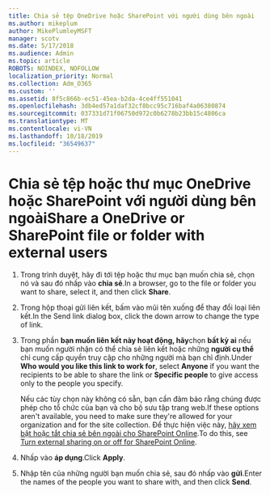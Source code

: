 ```yaml
---
title: Chia sẻ tệp OneDrive hoặc SharePoint với người dùng bên ngoài
ms.author: mikeplum
author: MikePlumleyMSFT
manager: scotv
ms.date: 5/17/2018
ms.audience: Admin
ms.topic: article
ROBOTS: NOINDEX, NOFOLLOW
localization_priority: Normal
ms.collection: Adm_O365
ms.custom: ''
ms.assetid: 8f5c866b-ec51-45ea-b2da-4ce4ff551041
ms.openlocfilehash: 3db4ed57a1daf32cf8bcc95c716baf4a06380874
ms.sourcegitcommit: 037331d71f06750d972c0b6278b23bb15c4806ca
ms.translationtype: MT
ms.contentlocale: vi-VN
ms.lasthandoff: 10/18/2019
ms.locfileid: "36549637"
---
```

# <a name="share-a-onedrive-or-sharepoint-file-or-folder-with-external-users"></a><span data-ttu-id="0864a-102">Chia sẻ tệp hoặc thư mục OneDrive hoặc SharePoint với người dùng bên ngoài</span><span class="sxs-lookup"><span data-stu-id="0864a-102">Share a OneDrive or SharePoint file or folder with external users</span></span>

1. <span data-ttu-id="0864a-103">Trong trình duyệt, hãy đi tới tệp hoặc thư mục bạn muốn chia sẻ, chọn nó và sau đó nhấp vào **chia sẻ**.</span><span class="sxs-lookup"><span data-stu-id="0864a-103">In a browser, go to the file or folder you want to share, select it, and then click **Share**.</span></span>
    
2. <span data-ttu-id="0864a-104">Trong hộp thoại gửi liên kết, bấm vào mũi tên xuống để thay đổi loại liên kết.</span><span class="sxs-lookup"><span data-stu-id="0864a-104">In the Send link dialog box, click the down arrow to change the type of link.</span></span>
    
3. <span data-ttu-id="0864a-105">Trong phần **bạn muốn liên kết này hoạt động, hãy**chọn **bất kỳ ai** nếu bạn muốn người nhận có thể chia sẻ liên kết hoặc những **người cụ thể** chỉ cung cấp quyền truy cập cho những người mà bạn chỉ định.</span><span class="sxs-lookup"><span data-stu-id="0864a-105">Under **Who would you like this link to work for**, select **Anyone** if you want the recipients to be able to share the link or **Specific people** to give access only to the people you specify.</span></span> 
    
    <span data-ttu-id="0864a-106">Nếu các tùy chọn này không có sẵn, bạn cần đảm bảo rằng chúng được phép cho tổ chức của bạn và cho bộ sưu tập trang web.</span><span class="sxs-lookup"><span data-stu-id="0864a-106">If these options aren't available, you need to make sure they're allowed for your organization and for the site collection.</span></span> <span data-ttu-id="0864a-107">Để thực hiện việc này, [hãy xem bật hoặc tắt chia sẻ bên ngoài cho SharePoint Online](https://go.microsoft.com/fwlink/?linkid=866426).</span><span class="sxs-lookup"><span data-stu-id="0864a-107">To do this, see [Turn external sharing on or off for SharePoint Online](https://go.microsoft.com/fwlink/?linkid=866426).</span></span>
    
4. <span data-ttu-id="0864a-108">Nhấp vào **áp dụng**.</span><span class="sxs-lookup"><span data-stu-id="0864a-108">Click **Apply**.</span></span>
    
5. <span data-ttu-id="0864a-109">Nhập tên của những người bạn muốn chia sẻ, sau đó nhấp vào **gửi**.</span><span class="sxs-lookup"><span data-stu-id="0864a-109">Enter the names of the people you want to share with, and then click **Send**.</span></span>
    

